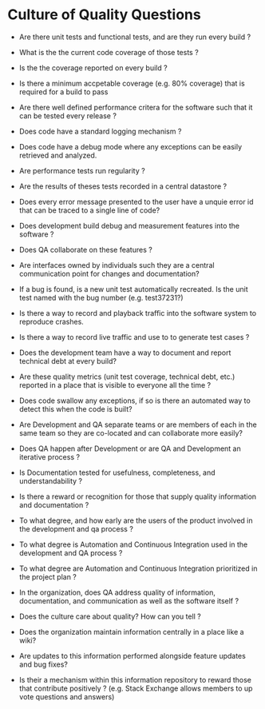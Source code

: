 # Culture of Quality Questions

* Are there unit tests and functional tests, and are they run every build ?

* What is the the current code coverage of those tests ?

* Is the the coverage reported on every build ?

* Is there a minimum accpetable coverage (e.g. 80% coverage) that is required for a build to pass

* Are there well defined performance critera for the software such that it can be tested every release ?

* Does code have a standard logging mechanism ?

* Does code have a debug mode where any exceptions can be easily retrieved and analyzed.

* Are performance tests run regularity ?

* Are the results of theses tests recorded in a central datastore ?

* Does every error message presented to the user have a unquie error id that can be traced to a single line of code?

* Does development build debug and measurement features into the software ?

* Does QA collaborate on these features ?

* Are interfaces owned by individuals such they are a central communication point for changes and documentation?

* If a bug is found, is a new unit test automatically recreated.  Is the unit test named with the bug number (e.g. test37231?)

* Is there a way to record and playback traffic into the software system to reproduce crashes.

* Is there a way to record live traffic and use to to generate test cases ?

* Does the development team have a way to document and report technical debt at every build?

* Are these quality metrics (unit test coverage, technical debt, etc.) reported in a place that is visible to everyone all the time ?

* Does code swallow any exceptions, if so is there an automated way to detect this when the code is built?

* Are Development and QA separate teams or are members of each in the same team so they are co-located and can collaborate more easily?

* Does QA happen after Development or are QA and Development an iterative process ?

* Is Documentation tested for usefulness, completeness, and understandability ?

* Is there a reward or recognition for those that supply quality information and documentation ?

* To what degree, and how early are the users of the product involved in the development and qa process ?

* To what degree is Automation and Continuous Integration used in the development and QA process ?

* To what degree are Automation and Continuous Integration prioritized in the project plan ?

* In the organization, does QA address quality of information, documentation, and communication as well as the software itself ?

* Does the culture care about quality?  How can you tell ?

* Does the organization maintain information centrally in a place like a wiki?

* Are updates to this information performed alongside feature updates and bug fixes?

* Is their a mechanism within this information repository to reward those that contribute positively ?  (e.g. Stack Exchange allows members to up vote questions and answers)
